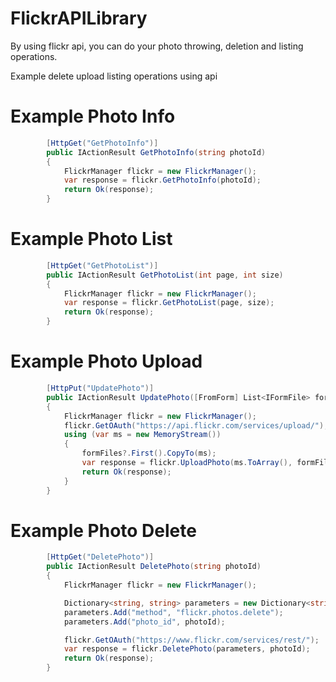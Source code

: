 # FlickrAPILibrary
By using flickr api, you can do your photo throwing, deletion and listing operations.

Example delete upload listing operations using api

# Example Photo Info
```csharp
        [HttpGet("GetPhotoInfo")]
        public IActionResult GetPhotoInfo(string photoId)
        {
            FlickrManager flickr = new FlickrManager();
            var response = flickr.GetPhotoInfo(photoId);
            return Ok(response);
        }
```

# Example Photo List
```csharp
        [HttpGet("GetPhotoList")]
        public IActionResult GetPhotoList(int page, int size)
        {
            FlickrManager flickr = new FlickrManager();
            var response = flickr.GetPhotoList(page, size);
            return Ok(response);
        }
```

# Example Photo Upload
```csharp
        [HttpPut("UpdatePhoto")]
        public IActionResult UpdatePhoto([FromForm] List<IFormFile> formFiles)
        {
            FlickrManager flickr = new FlickrManager();
            flickr.GetOAuth("https://api.flickr.com/services/upload/");
            using (var ms = new MemoryStream())
            {
                formFiles?.First().CopyTo(ms);
                var response = flickr.UploadPhoto(ms.ToArray(), formFiles?.First().FileName);
                return Ok(response);
            }
        }

```

# Example Photo Delete
```csharp
        [HttpGet("DeletePhoto")]
        public IActionResult DeletePhoto(string photoId)
        {
            FlickrManager flickr = new FlickrManager();

            Dictionary<string, string> parameters = new Dictionary<string, string>();
            parameters.Add("method", "flickr.photos.delete");
            parameters.Add("photo_id", photoId);

            flickr.GetOAuth("https://www.flickr.com/services/rest/");
            var response = flickr.DeletePhoto(parameters, photoId);
            return Ok(response);
        }
 ```
